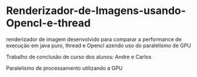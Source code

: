Renderizador-de-Imagens-usando-Opencl-e-thread
==============================================

renderizador de imagem desenvolvido para comparar a performance de execução em java puro, thread e Opencl azendo uso do paralelismo de GPU


Trabalho de conclusão de curso dos alunos: Andre e Carlos

Paralelismo de processamento utilizando a GPU
